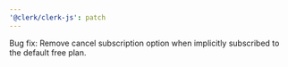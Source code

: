 ```yaml
---
'@clerk/clerk-js': patch
---
```


Bug fix: Remove cancel subscription option when implicitly subscribed to the default free plan.
